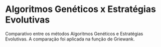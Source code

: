 # Algoritmos Genéticos x Estratégias Evolutivas

Comparativo entre os métodos Algoritmos Genéticos e Estratégias Evolutivas. A comparação foi aplicada na função de Griewank.
